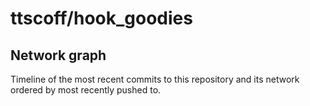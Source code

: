 # ttscoff/hook\_goodies

## Network graph

Timeline of the most recent commits to this repository and its network ordered by most recently pushed to.

